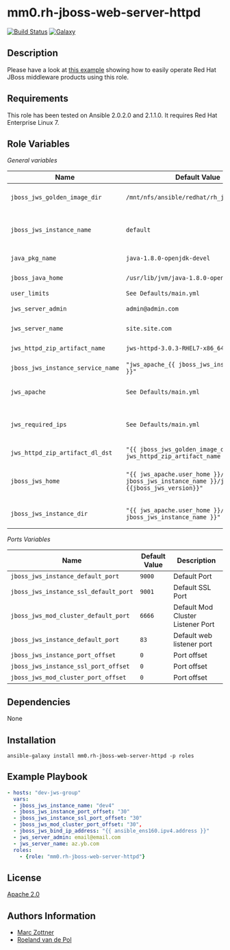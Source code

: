 mm0.rh-jboss-web-server-httpd
=======

[![Build Status](https://travis-ci.org/mm0/ansible-role-redhat-jboss-web-server-httpd.svg?branch=master)](https://travis-ci.org/mm0/ansible-role-redhat-jboss-web-server-httpd) [![Galaxy](https://img.shields.io/badge/galaxy-mm0.rh--jboss--web--server--httpd-blue.svg?style=flat)](https://galaxy.ansible.com/mm0/rh-jboss-web-server-httpd)

Description
-----------

Please have a look at [this example](https://github.com/Maarc/ansible_middleware_soe) showing how to easily operate Red Hat JBoss middleware products using this role.


Requirements
------------

This role has been tested on Ansible 2.0.2.0 and 2.1.1.0. It requires Red Hat Enterprise Linux 7.


Role Variables
--------------


*General variables*

| Name              | Default Value       | Description          |
|-------------------|---------------------|----------------------|
| `jboss_jws_golden_image_dir` | `/mnt/nfs/ansible/redhat/rh_jboss_binaries` | Directory location of golden image zip |
| `jboss_jws_instance_name` | `default` |  Name of the separate running Red Hat JBoss JWS instance |
| `java_pkg_name` | `java-1.8.0-openjdk-devel` | Used java version: Java 8 JDK.  |
| `jboss_java_home` | `/usr/lib/jvm/java-1.8.0-openjdk` | Default JAVA_HOME |
| `user_limits` | `See Defaults/main.yml` | Default User Limits |
| `jws_server_admin` | `admin@admin.com` | Default Apache Admin email |
| `jws_server_name` | `site.site.com` | Default ServerName |
| `jws_httpd_zip_artifact_name` | `jws-httpd-3.0.3-RHEL7-x86_64` | Installation Zip basename|
| `jboss_jws_instance_service_name` | `"jws_apache_{{ jboss_jws_instance_name }}"` | Installation Environment/Name|
| `jws_apache` | `See Defaults/main.yml` | Dictionary with user account of app |
| `jws_required_ips` | `See Defaults/main.yml` | List of Allowed IPs/Ranges for Mod Cluster Manager|
| `jws_httpd_zip_artifact_dl_dst` | `"{{ jboss_jws_golden_image_dir }}/{{ jws_httpd_zip_artifact_name }}.zip"` | Install Archive Location |
| `jboss_jws_home` | `"{{ jws_apache.user_home }}/{{ jboss_jws_instance_name }}/jws-{{jboss_jws_version}}"` | Directory containing the unpacked golden image. |
| `jboss_jws_instance_dir` | `"{{ jws_apache.user_home }}/{{ jboss_jws_instance_name }}"` | Directory for the target running instance |




*Ports Variables*

| Name              | Default Value       | Description          |
|-------------------|---------------------|----------------------|
| `jboss_jws_instance_default_port` | `9000` |  Default Port |
| `jboss_jws_instance_ssl_default_port` | `9001` |  Default SSL Port |
| `jboss_jws_mod_cluster_default_port` | `6666` |  Default Mod Cluster Listener Port|
| `jboss_jws_instance_default_port` | `83` |  Default web listener port |
| `jboss_jws_instance_port_offset` | `0` |  Port offset |
| `jboss_jws_instance_ssl_port_offset` | `0` |  Port offset |
| `jboss_jws_mod_cluster_port_offset` | `0` |  Port offset|




Dependencies
------------

None

Installation
------------

    ansible-galaxy install mm0.rh-jboss-web-server-httpd -p roles


Example Playbook
----------------

```yaml
- hosts: "dev-jws-group"
  vars:
  - jboss_jws_instance_name: "dev4"
  - jboss_jws_instance_port_offset: "30"
  - jboss_jws_instance_ssl_port_offset: "30"
  - jboss_jws_mod_cluster_port_offset: "30",
  - jboss_jws_bind_ip_address: "{{ ansible_ens160.ipv4.address }}"
  - jws_server_admin: email@email.com
  - jws_server_name: az.yb.com
  roles:
    - {role: "mm0.rh-jboss-web-server-httpd"}
```

License
-------

[Apache 2.0](./LICENSE)


Authors Information
------------------

* [Marc Zottner](https://github.com/Maarc)
* [Roeland van de Pol](https://github.com/roelandpol)
